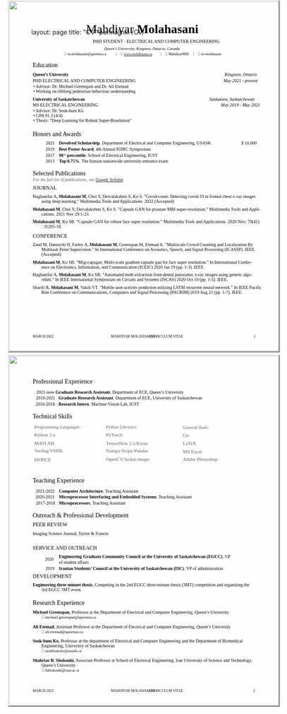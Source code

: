 layout: page
title: "CV"
permalink: /CV/
<html>
<head><meta http-equiv=Content-Type content="text/html; charset=UTF-8">
<style type="text/css">
<!--
span.cls_002{font-family:Times,serif;font-size:27.9px;color:rgb(0,0,0);font-weight:normal;font-style:normal;text-decoration: none}
div.cls_002{font-family:Times,serif;font-size:27.9px;color:rgb(0,0,0);font-weight:normal;font-style:normal;text-decoration: none}
span.cls_003{font-family:Times,serif;font-size:27.9px;color:rgb(0,0,0);font-weight:bold;font-style:normal;text-decoration: none}
div.cls_003{font-family:Times,serif;font-size:27.9px;color:rgb(0,0,0);font-weight:bold;font-style:normal;text-decoration: none}
span.cls_004{font-family:Times,serif;font-size:10.0px;color:rgb(0,0,0);font-weight:normal;font-style:normal;text-decoration: none}
div.cls_004{font-family:Times,serif;font-size:10.0px;color:rgb(0,0,0);font-weight:normal;font-style:normal;text-decoration: none}
span.cls_005{font-family:Times,serif;font-size:9.0px;color:rgb(0,0,0);font-weight:normal;font-style:italic;text-decoration: none}
div.cls_005{font-family:Times,serif;font-size:9.0px;color:rgb(0,0,0);font-weight:normal;font-style:italic;text-decoration: none}
span.cls_006{font-family:Arial,serif;font-size:8.0px;color:rgb(0,0,0);font-weight:normal;font-style:normal;text-decoration: none}
div.cls_006{font-family:Arial,serif;font-size:8.0px;color:rgb(0,0,0);font-weight:normal;font-style:normal;text-decoration: none}
span.cls_007{font-family:Times,serif;font-size:8.0px;color:rgb(0,0,0);font-weight:normal;font-style:normal;text-decoration: none}
div.cls_007{font-family:Times,serif;font-size:8.0px;color:rgb(0,0,0);font-weight:normal;font-style:normal;text-decoration: none}
span.cls_008{font-family:Times,serif;font-size:14.0px;color:rgb(0,0,0);font-weight:normal;font-style:normal;text-decoration: none}
div.cls_008{font-family:Times,serif;font-size:14.0px;color:rgb(0,0,0);font-weight:normal;font-style:normal;text-decoration: none}
span.cls_009{font-family:Times,serif;font-size:10.0px;color:rgb(0,0,0);font-weight:bold;font-style:normal;text-decoration: none}
div.cls_009{font-family:Times,serif;font-size:10.0px;color:rgb(0,0,0);font-weight:bold;font-style:normal;text-decoration: none}
span.cls_010{font-family:Times,serif;font-size:10.0px;color:rgb(0,0,0);font-weight:normal;font-style:italic;text-decoration: none}
div.cls_010{font-family:Times,serif;font-size:10.0px;color:rgb(0,0,0);font-weight:normal;font-style:italic;text-decoration: none}
span.cls_011{font-family:Times,serif;font-size:10.0px;color:rgb(0,0,0);font-weight:bold;font-style:normal;text-decoration: none}
div.cls_011{font-family:Times,serif;font-size:10.0px;color:rgb(0,0,0);font-weight:bold;font-style:normal;text-decoration: none}
span.cls_012{font-family:Times,serif;font-size:11.0px;color:rgb(93,93,93);font-weight:normal;font-style:normal;text-decoration: none}
div.cls_012{font-family:Times,serif;font-size:11.0px;color:rgb(93,93,93);font-weight:normal;font-style:normal;text-decoration: none}
span.cls_013{font-family:"Modern No. 20",serif;font-size:7.0px;color:rgb(0,0,0);font-weight:normal;font-style:normal;text-decoration: none}
div.cls_013{font-family:"Modern No. 20",serif;font-size:7.0px;color:rgb(0,0,0);font-weight:normal;font-style:normal;text-decoration: none}
span.cls_014{font-family:Times,serif;font-size:10.0px;color:rgb(93,93,93);font-weight:normal;font-style:italic;text-decoration: none}
div.cls_014{font-family:Times,serif;font-size:10.0px;color:rgb(93,93,93);font-weight:normal;font-style:italic;text-decoration: none}
span.cls_015{font-family:Times,serif;font-size:12.0px;color:rgb(0,0,0);font-weight:normal;font-style:normal;text-decoration: none}
div.cls_015{font-family:Times,serif;font-size:12.0px;color:rgb(0,0,0);font-weight:normal;font-style:normal;text-decoration: none}
span.cls_016{font-family:Arial,serif;font-size:9.0px;color:rgb(0,0,0);font-weight:normal;font-style:normal;text-decoration: none}
div.cls_016{font-family:Arial,serif;font-size:9.0px;color:rgb(0,0,0);font-weight:normal;font-style:normal;text-decoration: none}
span.cls_017{font-family:Times,serif;font-size:9.0px;color:rgb(0,0,0);font-weight:normal;font-style:normal;text-decoration: none}
div.cls_017{font-family:Times,serif;font-size:9.0px;color:rgb(0,0,0);font-weight:normal;font-style:normal;text-decoration: none}
-->
</style>
<script type="text/javascript" src="d539a9c2-a0eb-11ec-a980-0cc47a792c0a_id_d539a9c2-a0eb-11ec-a980-0cc47a792c0a_files/wz_jsgraphics.js"></script>
</head>
<body>
<div style="position:absolute;left:50%;margin-left:-306px;top:0px;width:612px;height:792px;border-style:outset;overflow:hidden">
<div style="position:absolute;left:0px;top:0px">
<img src="d539a9c2-a0eb-11ec-a980-0cc47a792c0a_id_d539a9c2-a0eb-11ec-a980-0cc47a792c0a_files/background1.jpg" width=612 height=792></div>
<div style="position:absolute;left:175.06px;top:47.35px" class="cls_002"><span class="cls_002">Mahdiyar</span><span class="cls_003"> Molahasani</span></div>
<div style="position:absolute;left:190.72px;top:84.56px" class="cls_004"><span class="cls_004">PHD STUDENT · ELECTRICAL AND COMPUTER ENGINEERING</span></div>
<div style="position:absolute;left:216.36px;top:102.13px" class="cls_005"><span class="cls_005">Queen's University, Kingston, Ontario, Canada</span></div>
<div style="position:absolute;left:125.35px;top:115.26px" class="cls_006"><span class="cls_006"></span><span class="cls_007"> m.molahasani@queensu.ca</span></div>
<div style="position:absolute;left:242.70px;top:115.26px" class="cls_007"><span class="cls_007">|</span></div>
<div style="position:absolute;left:252.65px;top:115.26px" class="cls_006"><span class="cls_006"></span><span class="cls_007"> <A HREF="https://mahdiyarmm.github.io">www.molahasani.ca</A> </span></div>
<div style="position:absolute;left:344.30px;top:115.26px" class="cls_007"><span class="cls_007">|</span></div>
<div style="position:absolute;left:354.24px;top:115.26px" class="cls_006"><span class="cls_006"></span><span class="cls_007"> MahdiyarMM</span></div>
<div style="position:absolute;left:418.36px;top:115.26px" class="cls_007"><span class="cls_007">|</span></div>
<div style="position:absolute;left:428.31px;top:115.26px" class="cls_006"><span class="cls_006"></span><span class="cls_007"> m-molahasani</span></div>
<div style="position:absolute;left:54.00px;top:137.25px" class="cls_008"><span class="cls_008">Education</span></div>
<div style="position:absolute;left:54.00px;top:160.08px" class="cls_009"><span class="cls_009">Queen’s University</span></div>
<div style="position:absolute;left:489.64px;top:160.08px" class="cls_010"><span class="cls_010">Kingston, Ontario</span></div>
<div style="position:absolute;left:54.00px;top:173.64px" class="cls_004"><span class="cls_004">PHD ELECTRICAL AND COMPUTER ENGINEERING</span></div>
<div style="position:absolute;left:486.66px;top:173.64px" class="cls_010"><span class="cls_010">May 2021 - present</span></div>
<div style="position:absolute;left:55.31px;top:186.78px" class="cls_004"><span class="cls_004">• Advisor: Dr. Michael Greenspan and Dr. Ali Etemad</span></div>
<div style="position:absolute;left:55.31px;top:197.69px" class="cls_004"><span class="cls_004">• Working on lifelong pedestrian behaviour understanding</span></div>
<div style="position:absolute;left:54.00px;top:215.55px" class="cls_009"><span class="cls_009">University of Saskatchewan</span></div>
<div style="position:absolute;left:454.85px;top:215.55px" class="cls_010"><span class="cls_010">Saskatoon, Saskatchewan</span></div>
<div style="position:absolute;left:54.00px;top:229.12px" class="cls_004"><span class="cls_004">MS ELECTRICAL ENGINEERING</span></div>
<div style="position:absolute;left:481.05px;top:229.12px" class="cls_010"><span class="cls_010">May 2019 - May 2021</span></div>
<div style="position:absolute;left:55.31px;top:242.26px" class="cls_004"><span class="cls_004">• Advisor: Dr. Seok-bum Ko</span></div>
<div style="position:absolute;left:55.31px;top:253.16px" class="cls_004"><span class="cls_004">• GPA 91.3 (4/4)</span></div>
<div style="position:absolute;left:55.31px;top:264.07px" class="cls_004"><span class="cls_004">• Thesis: ”Deep Learning for Robust Super-Resolution”</span></div>
<div style="position:absolute;left:54.00px;top:292.57px" class="cls_008"><span class="cls_008">Honors and Awards</span></div>
<div style="position:absolute;left:83.67px;top:315.39px" class="cls_004"><span class="cls_004">2021</span></div>
<div style="position:absolute;left:113.53px;top:314.45px" class="cls_011"><span class="cls_011">Devolved Scholarship</span><span class="cls_012">,</span><span class="cls_004"> Department of Electrical and Computer Engineering, USASK</span></div>
<div style="position:absolute;left:527.22px;top:315.39px" class="cls_010"><span class="cls_010">$ 16,000</span></div>
<div style="position:absolute;left:83.13px;top:328.96px" class="cls_004"><span class="cls_004">2019</span></div>
<div style="position:absolute;left:113.53px;top:328.01px" class="cls_011"><span class="cls_011">Best Poster Award</span><span class="cls_012">,</span><span class="cls_004"> 4th Annual P2IRC Symposium</span></div>
<div style="position:absolute;left:83.47px;top:342.53px" class="cls_004"><span class="cls_004">2017</span></div>
<div style="position:absolute;left:113.53px;top:341.58px" class="cls_011"><span class="cls_011">90</span><span class="cls_013"><sup>ՙՍ</sup></span><span class="cls_011"> percentile</span><span class="cls_012">,</span><span class="cls_004"> School of Electrical Engineering, IUST</span></div>
<div style="position:absolute;left:83.41px;top:356.09px" class="cls_004"><span class="cls_004">2013</span></div>
<div style="position:absolute;left:113.53px;top:355.15px" class="cls_011"><span class="cls_011">Top 0.75%</span><span class="cls_012">,</span><span class="cls_004"> The Iranian nationwide university entrance exam</span></div>
<div style="position:absolute;left:54.00px;top:382.40px" class="cls_008"><span class="cls_008">Selected Publications</span></div>
<div style="position:absolute;left:54.00px;top:398.20px" class="cls_014"><span class="cls_014">For the full list of publications, see </span><A HREF="https://scholar.google.com/citations?user=cXDt3NQAAAAJ&hl=en">Google Scholar</A>.</div>
<div style="position:absolute;left:54.00px;top:415.12px" class="cls_015"><span class="cls_015">JOURNAL</span></div>
<div style="position:absolute;left:54.00px;top:436.21px" class="cls_004"><span class="cls_004">Haghanifar A,</span><span class="cls_009"> Molahasani M</span><span class="cls_004">, Choi Y, Deivalakshmi S, Ko S. ”Covid-cxnet: Detecting covid-19 in frontal chest x-ray images</span></div>
<div style="position:absolute;left:73.84px;top:447.12px" class="cls_004"><span class="cls_004">using deep learning.” Multimedia Tools and Applications. 2022 (Accepted)</span></div>
<div style="position:absolute;left:54.00px;top:464.80px" class="cls_009"><span class="cls_009">Molahasani M</span><span class="cls_004">, Choi Y, Deivalakshmi S, Ko S. ”Capsule GAN for prostate MRI super-resolution.” Multimedia Tools and Appli-</span></div>
<div style="position:absolute;left:73.84px;top:475.71px" class="cls_004"><span class="cls_004">cations. 2021 Nov 29:1-23.</span></div>
<div style="position:absolute;left:54.00px;top:493.40px" class="cls_009"><span class="cls_009">Molahasani M</span><span class="cls_004">, Ko SB. ”Capsule GAN for robust face super resolution.” Multimedia Tools and Applications. 2020 Nov; 79(41)</span></div>
<div style="position:absolute;left:73.84px;top:504.30px" class="cls_004"><span class="cls_004">: 31205-18.</span></div>
<div style="position:absolute;left:54.00px;top:524.05px" class="cls_015"><span class="cls_015">CONFERENCE</span></div>
<div style="position:absolute;left:54.00px;top:545.15px" class="cls_004"><span class="cls_004">Zand M, Damirchi H, Farley A,</span><span class="cls_009"> Molahasani M</span><span class="cls_004">, Greenspan M, Etemad A. ”Multiscale Crowd Counting and Localization By</span></div>
<div style="position:absolute;left:73.84px;top:556.06px" class="cls_004"><span class="cls_004">Multitask Point Supervision.” In International Conference on Acoustics, Speech, and Signal Processing (ICASSP). IEEE.</span></div>
<div style="position:absolute;left:73.84px;top:566.96px" class="cls_004"><span class="cls_004">(Accepted)</span></div>
<div style="position:absolute;left:54.00px;top:584.65px" class="cls_009"><span class="cls_009">Molahasani M</span><span class="cls_004">, Ko SB. ”Msg-capsgan: Multi-scale gradient capsule gan for face super resolution.” In International Confer-</span></div>
<div style="position:absolute;left:73.84px;top:595.56px" class="cls_004"><span class="cls_004">ence on Electronics, Information, and Communication (ICEIC) 2020 Jan 19 (pp. 1-3). IEEE.</span></div>
<div style="position:absolute;left:54.00px;top:613.24px" class="cls_004"><span class="cls_004">Haghanifar A,</span><span class="cls_009"> Molahasani M</span><span class="cls_004">, Ko SB. ”Automated teeth extraction from dental panoramic x-ray images using genetic algo-</span></div>
<div style="position:absolute;left:73.84px;top:624.15px" class="cls_004"><span class="cls_004">rithm.” In IEEE International Symposium on Circuits and Systems (ISCAS) 2020 Oct 10 (pp. 1-5). IEEE.</span></div>
<div style="position:absolute;left:54.00px;top:641.83px" class="cls_004"><span class="cls_004">Sharifi R,</span><span class="cls_009"> Molahasani M</span><span class="cls_004">, Vakili VT. ”Mobile user-activity prediction utilizing LSTM recurrent neural network.” In IEEE Pacific</span></div>
<div style="position:absolute;left:73.84px;top:652.74px" class="cls_004"><span class="cls_004">Rim Conference on Communications, Computers and Signal Processing (PACRIM) 2019 Aug 21 (pp. 1-7). IEEE.</span></div>
<div style="position:absolute;left:54.00px;top:753.69px" class="cls_007"><span class="cls_007">MARCH 2022</span></div>
<div style="position:absolute;left:231.48px;top:753.69px" class="cls_007"><span class="cls_007">MAHDIYAR MOLAHASANI</span></div>
<div style="position:absolute;left:312.07px;top:753.69px" class="cls_007"><span class="cls_007">· CURRICULUM VITAE</span></div>
<div style="position:absolute;left:555.15px;top:753.69px" class="cls_007"><span class="cls_007">1</span></div>
</div>
<div style="position:absolute;left:50%;margin-left:-306px;top:802px;width:612px;height:792px;border-style:outset;overflow:hidden">
<div style="position:absolute;left:0px;top:0px">
<img src="d539a9c2-a0eb-11ec-a980-0cc47a792c0a_id_d539a9c2-a0eb-11ec-a980-0cc47a792c0a_files/background2.jpg" width=612 height=792></div>
<div style="position:absolute;left:54.00px;top:51.01px" class="cls_008"><span class="cls_008">Professional Experience</span></div>
<div style="position:absolute;left:62.61px;top:75.58px" class="cls_004"><span class="cls_004">2021-now</span><span class="cls_011">   Graduate Research Assistant</span><span class="cls_012">,</span><span class="cls_004"> Department of ECE, Queen’s University</span></div>
<div style="position:absolute;left:61.51px;top:90.09px" class="cls_004"><span class="cls_004">2019-2021</span></div>
<div style="position:absolute;left:112.79px;top:89.15px" class="cls_011"><span class="cls_011">Graduate Research Assistant</span><span class="cls_012">,</span><span class="cls_004"> Department of ECE, University of Saskatchewan</span></div>
<div style="position:absolute;left:60.97px;top:103.66px" class="cls_004"><span class="cls_004">2016-2018</span></div>
<div style="position:absolute;left:112.79px;top:102.71px" class="cls_011"><span class="cls_011">Research Intern</span><span class="cls_012">,</span><span class="cls_004"> Machine Vision Lab, IUST</span></div>
<div style="position:absolute;left:54.00px;top:129.96px" class="cls_008"><span class="cls_008">Technical Skills</span></div>
<div style="position:absolute;left:57.64px;top:155.83px" class="cls_014"><span class="cls_014">Programming Languages:</span></div>
<div style="position:absolute;left:220.35px;top:156.01px" class="cls_014"><span class="cls_014">Python Libraries:</span></div>
<div style="position:absolute;left:394.68px;top:156.99px" class="cls_014"><span class="cls_014">General Tools:</span></div>
<div style="position:absolute;left:57.64px;top:173.18px" class="cls_012"><span class="cls_012">Python 3.x</span></div>
<div style="position:absolute;left:220.35px;top:173.18px" class="cls_012"><span class="cls_012">PyTorch</span></div>
<div style="position:absolute;left:394.68px;top:174.15px" class="cls_012"><span class="cls_012">Git</span></div>
<div style="position:absolute;left:57.64px;top:192.13px" class="cls_012"><span class="cls_012">MATLAB</span></div>
<div style="position:absolute;left:220.35px;top:191.63px" class="cls_012"><span class="cls_012">Tensorflow 2.x/Keras</span></div>
<div style="position:absolute;left:394.68px;top:192.06px" class="cls_012"><span class="cls_012">LaTeX</span></div>
<div style="position:absolute;left:57.64px;top:209.41px" class="cls_012"><span class="cls_012">Verilog/VHDL</span></div>
<div style="position:absolute;left:220.35px;top:209.49px" class="cls_012"><span class="cls_012">Numpy/Scipy/Pandas</span></div>
<div style="position:absolute;left:394.68px;top:210.56px" class="cls_012"><span class="cls_012">MS Excel</span></div>
<div style="position:absolute;left:57.64px;top:228.80px" class="cls_012"><span class="cls_012">HSPICE</span></div>
<div style="position:absolute;left:220.35px;top:227.89px" class="cls_012"><span class="cls_012">OpenCV/Scikit-image</span></div>
<div style="position:absolute;left:394.68px;top:227.99px" class="cls_012"><span class="cls_012">Adobe Photoshop</span></div>
<div style="position:absolute;left:54.00px;top:274.75px" class="cls_008"><span class="cls_008">Teaching Experience</span></div>
<div style="position:absolute;left:60.63px;top:300.53px" class="cls_004"><span class="cls_004">2021-2022</span></div>
<div style="position:absolute;left:113.53px;top:299.58px" class="cls_011"><span class="cls_011">Computer Architecture</span><span class="cls_012">,</span><span class="cls_004"> Teaching Assistant</span></div>
<div style="position:absolute;left:60.21px;top:314.10px" class="cls_004"><span class="cls_004">2020-2021</span></div>
<div style="position:absolute;left:113.53px;top:313.15px" class="cls_011"><span class="cls_011">Microprocessor Interfacing and Embedded Systems</span><span class="cls_012">,</span><span class="cls_004"> Teaching Assistant</span></div>
<div style="position:absolute;left:61.31px;top:327.66px" class="cls_004"><span class="cls_004">2017-2018</span></div>
<div style="position:absolute;left:113.53px;top:326.72px" class="cls_011"><span class="cls_011">Microprocessors</span><span class="cls_012">,</span><span class="cls_004"> Teaching Assistant</span></div>
<div style="position:absolute;left:54.00px;top:354.13px" class="cls_008"><span class="cls_008">Outreach & Professional Development</span></div>
<div style="position:absolute;left:54.00px;top:375.03px" class="cls_015"><span class="cls_015">PEER REVIEW</span></div>
<div style="position:absolute;left:54.00px;top:397.35px" class="cls_004"><span class="cls_004">Imaging Science Journal, Taylor & Francis</span></div>
<div style="position:absolute;left:54.00px;top:427.81px" class="cls_015"><span class="cls_015">SERVICE AND OUTREACH</span></div>
<div style="position:absolute;left:113.53px;top:447.67px" class="cls_011"><span class="cls_011">Engineering Graduate Community Council at the University of Saskatchewan (EGCC)</span><span class="cls_012">,</span><span class="cls_004"> VP</span></div>
<div style="position:absolute;left:81.82px;top:455.40px" class="cls_004"><span class="cls_004">2020</span></div>
<div style="position:absolute;left:113.53px;top:462.17px" class="cls_004"><span class="cls_004">of student affairs</span></div>
<div style="position:absolute;left:83.13px;top:475.72px" class="cls_004"><span class="cls_004">2019</span></div>
<div style="position:absolute;left:113.53px;top:474.77px" class="cls_011"><span class="cls_011">Iranian Students’ Council at the University of Saskatchewan (ISC)</span><span class="cls_012">,</span><span class="cls_004"> VP of administration</span></div>
<div style="position:absolute;left:54.00px;top:492.01px" class="cls_015"><span class="cls_015">DEVELOPMENT</span></div>
<div style="position:absolute;left:54.00px;top:513.10px" class="cls_009"><span class="cls_009">Engineering three minuet thesis</span><span class="cls_004">, Competing in the 2nd EGCC three-minute thesis (3MT) competition and organizing the</span></div>
<div style="position:absolute;left:73.84px;top:524.01px" class="cls_004"><span class="cls_004">3rd EGCC 3MT event.</span></div>
<div style="position:absolute;left:54.00px;top:551.69px" class="cls_008"><span class="cls_008">Research Experience</span></div>
<div style="position:absolute;left:54.00px;top:574.77px" class="cls_009"><span class="cls_009">Michael Greenspan</span><span class="cls_004">, Professor at the Department of Electrical and Computer Engineering, Queen’s University</span></div>
<div style="position:absolute;left:73.84px;top:586.68px" class="cls_016"><span class="cls_016"></span><span class="cls_017"> michael.greenspan@queensu.ca</span></div>
<div style="position:absolute;left:54.00px;top:607.62px" class="cls_009"><span class="cls_009">Ali Etemad</span><span class="cls_004">, Assistant Professor at the Department of Electrical and Computer Engineering, Queen’s University</span></div>
<div style="position:absolute;left:73.84px;top:619.52px" class="cls_016"><span class="cls_016"></span><span class="cls_017"> ali.etemad@queensu.ca</span></div>
<div style="position:absolute;left:54.00px;top:640.46px" class="cls_009"><span class="cls_009">Seok-bum Ko</span><span class="cls_004">, Professor at the department of Electrical and Computer Engineering and the Department of Biomedical</span></div>
<div style="position:absolute;left:73.84px;top:651.37px" class="cls_004"><span class="cls_004">Engineering, University of Saskatchewan</span></div>
<div style="position:absolute;left:73.84px;top:663.28px" class="cls_016"><span class="cls_016"></span><span class="cls_017"> seokbum.ko@usask.ca</span></div>
<div style="position:absolute;left:54.00px;top:684.22px" class="cls_009"><span class="cls_009">Shahriar B. Shokouhi</span><span class="cls_004">, Associate Professor at School of Electrical Engineering, Iran University of Science and Technology,</span></div>
<div style="position:absolute;left:73.84px;top:695.12px" class="cls_004"><span class="cls_004">Queen’s University</span></div>
<div style="position:absolute;left:73.84px;top:707.03px" class="cls_016"><span class="cls_016"></span><span class="cls_017"> bshokouhi@iust.ac.ir</span></div>
<div style="position:absolute;left:54.00px;top:753.69px" class="cls_007"><span class="cls_007">MARCH 2022</span></div>
<div style="position:absolute;left:231.48px;top:753.69px" class="cls_007"><span class="cls_007">MAHDIYAR MOLAHASANI</span></div>
<div style="position:absolute;left:312.07px;top:753.69px" class="cls_007"><span class="cls_007">· CURRICULUM VITAE</span></div>
<div style="position:absolute;left:554.39px;top:753.69px" class="cls_007"><span class="cls_007">2</span></div>
</div>

</body>
</html>
